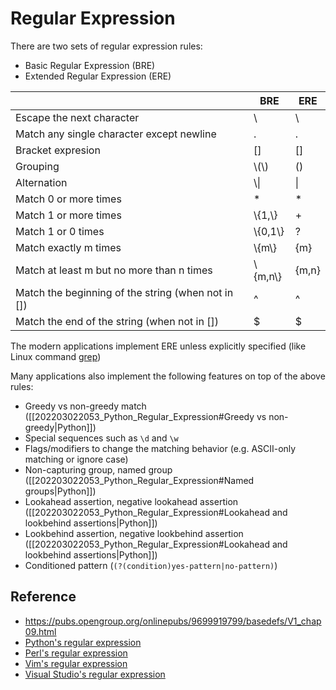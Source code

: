# Regular Expression

There are two sets of regular expression rules:

* Basic Regular Expression (BRE)
* Extended Regular Expression (ERE)

|                           | BRE | ERE |
|---------------------------|-----|-----|
| Escape the next character | \\ | \\ |
| Match any single character except newline | . | . |
| Bracket expresion | \[\] | \[\] |
| Grouping | \\(\\) | () |
| Alternation | \\\| | \| |
| Match 0 or more times | * | * |
| Match 1 or more times | \\{1,\\} | + |
| Match 1 or 0 times | \\{0,1\\} | ? |
| Match exactly m times | \\{m\\} | {m} | 
| Match at least m but no more than n times | \\{m,n\\} | {m,n} | 
| Match the beginning of the string (when not in []) | ^ | ^ |
| Match the end of the string (when not in []) | $ | $ |

The modern applications implement ERE unless explicitly specified (like Linux command [grep](https://www.gnu.org/software/grep/manual/grep.html#Regular-Expressions))

Many applications also implement the following features on top of the above rules:

* Greedy vs non-greedy match ([[202203022053_Python_Regular_Expression#Greedy vs non-greedy|Python]])
* Special sequences such as `\d` and `\w`
* Flags/modifiers to change the matching behavior (e.g. ASCII-only matching or ignore case)
* Non-capturing group, named group ([[202203022053_Python_Regular_Expression#Named groups|Python]])
* Lookahead assertion, negative lookahead assertion ([[202203022053_Python_Regular_Expression#Lookahead and lookbehind assertions|Python]])
* Lookbehind assertion, negative lookbehind assertion ([[202203022053_Python_Regular_Expression#Lookahead and lookbehind assertions|Python]])
* Conditioned pattern (`(?(condition)yes-pattern|no-pattern)`)

## Reference
* https://pubs.opengroup.org/onlinepubs/9699919799/basedefs/V1_chap09.html
* [Python's regular expression](https://docs.python.org/3/library/re.html)
* [Perl's regular expression](https://perldoc.perl.org/perlre)
* [Vim's regular expression](http://vimdoc.sourceforge.net/htmldoc/pattern.html#regexp)
* [Visual Studio's regular expression](https://docs.microsoft.com/en-us/visualstudio/ide/using-regular-expressions-in-visual-studio?view=vs-2022)
